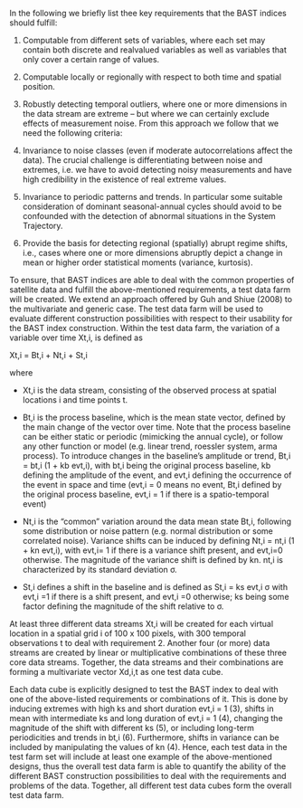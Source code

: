 In the following we briefly list thee key requirements that the BAST indices should fulfill: 
 
1. Computable from different sets of variables, where each set may contain both discrete and realvalued variables as well as variables that only cover a certain range of values.

2. Computable locally or regionally with respect to both time and spatial position.

3. Robustly detecting temporal outliers, where one or more dimensions in the data stream are extreme – but where we can certainly exclude effects of measurement noise. From this approach we follow that we need the following criteria:

4. Invariance to noise classes (even if moderate autocorrelations affect the data). The crucial challenge is differentiating between noise and extremes, i.e. we have to avoid detecting noisy measurements and have high credibility in the existence of real extreme values.

5. Invariance to periodic patterns and trends. In particular some suitable consideration of dominant seasonal-annual cycles should avoid to be confounded with the detection of abnormal situations in the System Trajectory.

6. Provide the basis for detecting regional (spatially) abrupt regime shifts, i.e., cases where one or more dimensions abruptly depict a change in mean or higher order statistical moments (variance, kurtosis).


To ensure, that BAST indices are able to deal with the common properties of satellite data and fulfill the above-mentioned requirements, a test data farm will be created. We extend an approach offered by Guh and Shiue (2008) to the multivariate and generic case. The test data farm will be used to evaluate different construction possibilities with respect to their usability for the BAST index construction. Within the test data farm, the variation of a variable over time Xt,i, is defined as

Xt,i = Bt,i + Nt,i + St,i

where

- Xt,i is the data stream, consisting of the observed process at spatial locations i and time points t. 

- Bt,i is the process baseline, which is the mean state vector, defined by the main change of the vector over time. Note that the process baseline can be either static or periodic (mimicking the annual cycle), or follow any other function or model (e.g. linear trend, roessler system, arma process). To introduce changes in the baseline’s amplitude or trend, Bt,i  = bt,i (1 + kb evt,i), with bt,i  being the original process baseline, kb defining the amplitude of the event, and evt,i defining the occurrence of the event in space and time (evt,i = 0 means no event, Bt,i defined by the original process baseline, evt,i = 1 if there is a spatio-temporal event)

- Nt,i is the “common” variation around the data mean state Bt,i, following some distribution or noise pattern (e.g. normal distribution or some correlated noise). Variance shifts can be induced by defining Nt,i = nt,i (1 + kn evt,i), with evt,i= 1 if there is a variance shift present, and evt,i=0 otherwise. The magnitude of the variance shift is defined by kn. nt,i is characterized by its standard deviation σ. 

- St,i defines a shift in the baseline and is defined as St,i = ks evt,i σ with evt,i =1 if there is a shift present, and evt,i =0 otherwise; ks being some factor defining the magnitude of the shift relative to σ.

At least three different data streams Xt,i will be created for each virtual location in a spatial grid i of 100 x 100 pixels, with 300 temporal observations t to deal with requirement 2. Another four (or more) data streams are created by linear or multiplicative combinations of these three core data streams. Together, the data streams and their combinations are forming a multivariate vector Xd,i,t as one test data cube. 

Each data cube is explicitly designed to test the BAST index to deal with one of the above-listed requirements or combinations of it. This is done by inducing extremes with high ks and short duration evt,i = 1 (3), shifts in mean with intermediate ks and long duration of evt,i = 1 (4), changing the magnitude of the shift with different ks (5), or including long-term periodicities and trends in bt,i (6). Furthermore, shifts in variance can be included by manipulating the values of kn (4). Hence, each test data in the test farm set will include at least one example of the above-mentioned designs, thus the overall test data farm is able to quantify the ability of the different BAST construction possibilities to deal with the requirements and problems of the data. Together, all different test data cubes form the overall test data farm.